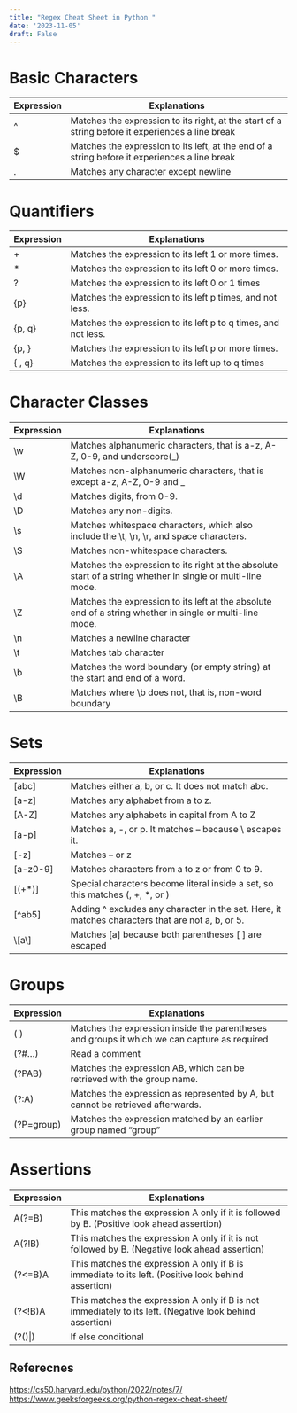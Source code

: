 ```yaml
---
title: "Regex Cheat Sheet in Python "
date: '2023-11-05'
draft: False
---
```


 # Basic Characters
 | Expression | Explanations                                                                                     |
|------------|--------------------------------------------------------------------------------------------------|
| ^          | Matches the expression to its right, at the start of a string before it experiences a line break |
| $          | Matches the expression to its left, at the end of a string before it experiences a line break    |
| .          | Matches any character except newline                                                             |

# Quantifiers
| Expression | Explanations                                                   |
|------------|----------------------------------------------------------------|
|      +     |       Matches the expression to its left 1 or more times.      |
|      *     |       Matches the expression to its left 0 or more times.      |
|      ?     |         Matches the expression to its left 0 or 1 times        |
|     {p}    |    Matches the expression to its left p times, and not less.   |
|   {p, q}   | Matches the expression to its left p to q times, and not less. |
|    {p, }   |       Matches the expression to its left p or more times.      |
|   { , q}   |        Matches the expression to its left up to q times        |

# Character Classes
| Expression | Explanations                                                                                                |
|------------|-------------------------------------------------------------------------------------------------------------|
|     \w     |                  Matches alphanumeric characters, that is a-z, A-Z, 0-9, and underscore(_)                  |
|     \W     |                   Matches non-alphanumeric characters, that is except a-z, A-Z, 0-9 and _                   |
|     \d     |                                          Matches digits, from 0-9.                                          |
|     \D     |                                           Matches any non-digits.                                           |
|     \s     |           Matches whitespace characters, which also include the \t, \n, \r, and space characters.           |
|     \S     |                                      Matches non-whitespace characters.                                     |
|     \A     | Matches the expression to its right at the absolute start of a string whether in single or multi-line mode. |
|     \Z     |   Matches the expression to its left at the absolute end of a string whether in single or multi-line mode.  |
|     \n     |                                         Matches a newline character                                         |
|     \t     |                                            Matches tab character                                            |
|     \b     |                 Matches the word boundary (or empty string) at the start and end of a word.                 |
|     \B     |                            Matches where \b does not, that is, non-word boundary                            |

# Sets
| Expression | Explanations                                                                                     |
|------------|--------------------------------------------------------------------------------------------------|
|    [abc]   |                         Matches either a, b, or c. It does not match abc.                        |
|    [a-z]   |                                 Matches any alphabet from a to z.                                |
|    [A-Z]   |                           Matches any alphabets in capital from A to Z                           |
|   [a\-p]   |                      Matches a, -, or p. It matches – because \ escapes it.                      |
|    [-z]    |                                          Matches – or z                                          |
|  [a-z0-9]  |                          Matches characters from a to z or from 0 to 9.                          |
|   [(+*)]   |           Special characters become literal inside a set, so this matches (, +, *, or )          |
|   [^ab5]   | Adding ^ excludes any character in the set. Here, it matches characters that are not a, b, or 5. |
|    \\[a\\]   |                       Matches [a] because both parentheses [ ] are escaped                       |

# Groups
| Expression | Explanations                                                                                     |
|------------|--------------------------------------------------------------------------------------------------|
|     ( )    |   Matches the expression inside the parentheses and groups it which we can capture as required   |
|    (?#…)   |                                          Read a comment                                          |
|   (?PAB)   |              Matches the expression AB, which can be retrieved with the group name.              |
|    (?:A)   |          Matches the expression as represented by A, but cannot be retrieved afterwards.         |
| (?P=group) |                  Matches the expression matched by an earlier group named “group”                |

# Assertions
| Expression | Explanations                                                                                             |
|------------|----------------------------------------------------------------------------------------------------------|
|   A(?=B)   |        This matches the expression A only if it is followed by B. (Positive look ahead assertion)        |
|   A(?!B)   |      This matches the expression A only if it is not followed by B. (Negative look ahead assertion)      |
|   (?<=B)A  |    This matches the expression A only if B is immediate to its left.  (Positive look behind assertion)   |
|  (?<!B)A   | This matches the expression A only if B is not immediately to its left. (Negative look behind assertion) |
|   (?()\|)  |                                            If else conditional                                           |


## Referecnes
https://cs50.harvard.edu/python/2022/notes/7/
https://www.geeksforgeeks.org/python-regex-cheat-sheet/


